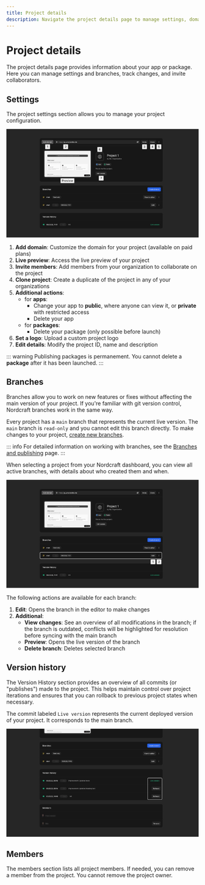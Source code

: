 ```yaml
---
title: Project details
description: Navigate the project details page to manage settings, domains, branches, track version history and configure team member access permissions.
---
```


# Project details

The project details page provides information about your app or package. Here you can manage settings and branches, track changes, and invite collaborators.

## Settings

The project settings section allows you to manage your project configuration.

![View project settings including the live URL, a preview of the app, visibility, name and description. View the active branches and version history below.|16/9](project-settings.webp "Project settings")

1. **Add domain**: Customize the domain for your project (available on paid plans)
2. **Live preview**: Access the live preview of your project
3. **Invite members**: Add members from your organization to collaborate on the project
4. **Clone project**: Create a duplicate of the project in any of your organizations
5. **Additional actions**:
   - for **apps**:
     - Change your app to **public**, where anyone can view it, or **private** with restricted access
     - Delete your app
   - for **packages**:
     - Delete your package (only possible before launch)
6. **Set a logo**: Upload a custom project logo
7. **Edit details**: Modify the project ID, name and description

::: warning
Publishing packages is permanement. You cannot delete a **package** after it has been launched.
:::

## Branches

Branches allow you to work on new features or fixes without affecting the main version of your project. If you're familiar with git version control, Nordcraft branches work in the same way.

Every project has a `main` branch that represents the current live version. The `main` branch is `read-only` and you cannot edit this branch directly. To make changes to your project, [create new branches](/get-started/branches-and-publishing#create-a-new-branch).

::: info
For detailed information on working with branches, see the [Branches and publishing](/get-started/branches-and-publishing) page.
:::

When selecting a project from your Nordcraft dashboard, you can view all active branches, with details about who created them and when.

![Branch actions|16/9](branch-actions.webp)

The following actions are available for each branch:

1. **Edit**: Opens the branch in the editor to make changes
2. **Additional**:
   - **View changes**: See an overview of all modifications in the branch; if the branch is outdated, conflicts will be highlighted for resolution before syncing with the main branch
   - **Preview**: Opens the live version of the branch
   - **Delete branch**: Deletes selected branch

## Version history

The Version History section provides an overview of all commits (or "publishes") made to the project. This helps maintain control over project iterations and ensures that you can rollback to previous project states when necessary.

The commit labeled `Live version` represents the current deployed version of your project. It corresponds to the main branch.

![Version history|16/9](version-history.webp)

## Members

The members section lists all project members. If needed, you can remove a member from the project. You cannot remove the project owner.
